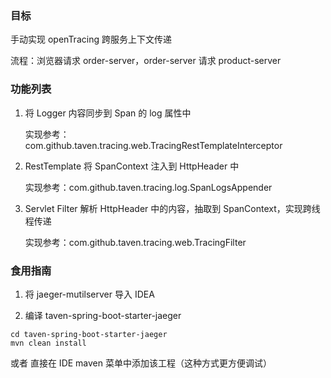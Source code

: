 ### 目标

手动实现 openTracing 跨服务上下文传递

流程：浏览器请求 order-server，order-server 请求 product-server

### 功能列表

1. 将 Logger 内容同步到 Span 的 log 属性中

    实现参考：com.github.taven.tracing.web.TracingRestTemplateInterceptor

2. RestTemplate 将 SpanContext 注入到 HttpHeader 中

   实现参考：com.github.taven.tracing.log.SpanLogsAppender

3. Servlet Filter 解析 HttpHeader 中的内容，抽取到 SpanContext，实现跨线程传递

   实现参考：com.github.taven.tracing.web.TracingFilter

### 食用指南

1. 将 jaeger-mutilserver 导入 IDEA

2. 编译 taven-spring-boot-starter-jaeger

```shell
cd taven-spring-boot-starter-jaeger
mvn clean install
```
或者 直接在 IDE maven 菜单中添加该工程（这种方式更方便调试）
